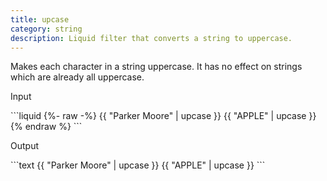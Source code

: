 ```yaml
---
title: upcase
category: string
description: Liquid filter that converts a string to uppercase.
---
```


Makes each character in a string uppercase. It has no effect on strings which are already all uppercase.

<p class="code-label">Input</p>
```liquid
{%- raw -%}
{{ "Parker Moore" | upcase }}
{{ "APPLE" | upcase }}
{% endraw %}
```

<p class="code-label">Output</p>
```text
{{ "Parker Moore" | upcase }}
{{ "APPLE" | upcase }}
```
